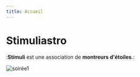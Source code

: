 ```yaml
---
title: Accueil
---
```

# Stimuliastro

:**Stimuli** est une association de **montreurs d'étoiles**.:

![soirée1](http://stimuliastro.org/wp-content/uploads/2020/12/cropped-termes-2-1536x696.jpg)